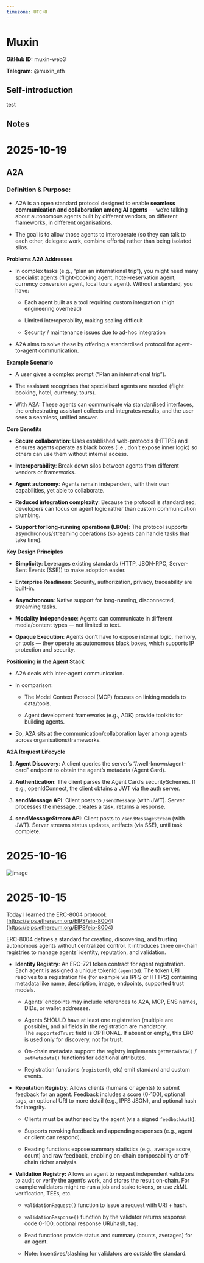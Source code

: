 ```yaml
---
timezone: UTC+8
---
```


# Muxin

**GitHub ID:** muxin-web3

**Telegram:** @muxin_eth

## Self-introduction

test

## Notes
<!-- Content_START -->
# 2025-10-19
<!-- DAILY_CHECKIN_2025-10-19_START -->
## A2A

### Definition & Purpose:

-   A2A is an open standard protocol designed to enable **seamless communication and collaboration among AI agents** — we’re talking about autonomous agents built by different vendors, on different frameworks, in different organisations.
    
-   The goal is to allow those agents to interoperate (so they can talk to each other, delegate work, combine efforts) rather than being isolated silos.
    

**Problems A2A Addresses**

-   In complex tasks (e.g., “plan an international trip”), you might need many specialist agents (flight-booking agent, hotel-reservation agent, currency conversion agent, local tours agent). Without a standard, you have:
    
    -   Each agent built as a tool requiring custom integration (high engineering overhead)
        
    -   Limited interoperability, making scaling difficult
        
    -   Security / maintenance issues due to ad-hoc integration
        
-   A2A aims to solve these by offering a standardised protocol for agent-to-agent communication.
    

**Example Scenario**

-   A user gives a complex prompt (“Plan an international trip”).
    
-   The assistant recognises that specialised agents are needed (flight booking, hotel, currency, tours).
    
-   With A2A: These agents can communicate via standardised interfaces, the orchestrating assistant collects and integrates results, and the user sees a seamless, unified answer.
    

**Core Benefits**

-   **Secure collaboration**: Uses established web-protocols (HTTPS) and ensures agents operate as black boxes (i.e., don’t expose inner logic) so others can use them without internal access.
    
-   **Interoperability**: Break down silos between agents from different vendors or frameworks.
    
-   **Agent autonomy**: Agents remain independent, with their own capabilities, yet able to collaborate.
    
-   **Reduced integration complexity**: Because the protocol is standardised, developers can focus on agent logic rather than custom communication plumbing.
    
-   **Support for long-running operations (LROs)**: The protocol supports asynchronous/streaming operations (so agents can handle tasks that take time).
    

**Key Design Principles**

-   **Simplicity**: Leverages existing standards (HTTP, JSON-RPC, Server-Sent Events (SSE)) to make adoption easier.
    
-   **Enterprise Readiness**: Security, authorization, privacy, traceability are built-in.
    
-   **Asynchronous**: Native support for long-running, disconnected, streaming tasks.
    
-   **Modality Independence**: Agents can communicate in different media/content types — not limited to text.
    
-   **Opaque Execution**: Agents don’t have to expose internal logic, memory, or tools — they operate as autonomous black boxes, which supports IP protection and security.
    

**Positioning in the Agent Stack**

-   A2A deals with inter-agent communication.
    
-   In comparison:
    
    -   The Model Context Protocol (MCP) focuses on linking models to data/tools.
        
    -   Agent development frameworks (e.g., ADK) provide toolkits for building agents.
        
-   So, A2A sits at the communication/collaboration layer among agents across organisations/frameworks.
    

**A2A Request Lifecycle**

1.  **Agent Discovery**: A client queries the server’s “/.well-known/agent-card” endpoint to obtain the agent’s metadata (Agent Card).
    
2.  **Authentication**: The client parses the Agent Card’s securitySchemes. If e.g., openIdConnect, the client obtains a JWT via the auth server.
    
3.  **sendMessage API**: Client posts to `/sendMessage` (with JWT). Server processes the message, creates a task, returns a response.
    
4.  **sendMessageStream API**: Client posts to `/sendMessageStream` (with JWT). Server streams status updates, artifacts (via SSE), until task complete.
<!-- DAILY_CHECKIN_2025-10-19_END -->

# 2025-10-16
<!-- DAILY_CHECKIN_2025-10-16_START -->

![image](https://github.com/user-attachments/assets/25f30523-2dc5-4721-bce8-80d4ea9c36c7)
<!-- DAILY_CHECKIN_2025-10-16_END -->

# 2025-10-15
<!-- DAILY_CHECKIN_2025-10-15_START -->





Today I learned the ERC-8004 protocol: [https://eips.ethereum.org/EIPS/eip-8004](https://eips.ethereum.org/EIPS/eip-8004)  
  
ERC-8004 defines a standard for creating, discovering, and trusting autonomous agents without centralized control. It introduces three on-chain registries to manage agents’ identity, reputation, and validation.

-   **Identity Registry**: An ERC-721 token contract for agent registration. Each agent is assigned a unique tokenId (`agentId`). The token URI resolves to a registration file (for example via IPFS or HTTPS) containing metadata like name, description, image, endpoints, supported trust models.
    
    -   Agents’ endpoints may include references to A2A, MCP, ENS names, DIDs, or wallet addresses.
        
    -   Agents SHOULD have at least one registration (multiple are possible), and all fields in the registration are mandatory.  
        The `supportedTrust` field is OPTIONAL. If absent or empty, this ERC is used only for discovery, not for trust.
        
    -   On-chain metadata support: the registry implements `getMetadata()` / `setMetadata()` functions for additional attributes.
        
    -   Registration functions (`register()`, etc) emit standard and custom events.
        
-   **Reputation Registry**: Allows clients (humans or agents) to submit feedback for an agent. Feedback includes a score (0-100), optional tags, an optional URI to more detail (e.g., IPFS JSON), and optional hash for integrity.
    
    -   Clients must be authorized by the agent (via a signed `feedbackAuth`).
        
    -   Supports revoking feedback and appending responses (e.g., agent or client can respond).
        
    -   Reading functions expose summary statistics (e.g., average score, count) and raw feedback, enabling on-chain composability or off-chain richer analysis.
        
-   **Validation Registry:** Allows an agent to request independent validators to audit or verify the agent’s work, and stores the result on-chain. For example validators might re-run a job and stake tokens, or use zkML verification, TEEs, etc.
    
    -   `validationRequest()` function to issue a request with URI + hash.
        
    -   `validationResponse()` function by the validator returns response code 0-100, optional response URI/hash, tag.
        
    -   Read functions provide status and summary (counts, averages) for an agent.
        
    -   Note: Incentives/slashing for validators are _outside_ the standard.
<!-- DAILY_CHECKIN_2025-10-15_END -->
<!-- Content_END -->
